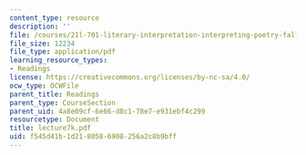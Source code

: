 ```yaml
---
content_type: resource
description: ''
file: /courses/21l-701-literary-interpretation-interpreting-poetry-fall-2003/f545d41b1d2180586908256a2c8b9bff_lecture7k.pdf
file_size: 12234
file_type: application/pdf
learning_resource_types:
- Readings
license: https://creativecommons.org/licenses/by-nc-sa/4.0/
ocw_type: OCWFile
parent_title: Readings
parent_type: CourseSection
parent_uid: 4a8e09cf-6e66-d8c1-78e7-e931ebf4c299
resourcetype: Document
title: lecture7k.pdf
uid: f545d41b-1d21-8058-6908-256a2c8b9bff
---
```

